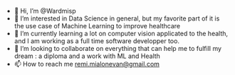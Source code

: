- 👋 Hi, I’m @Wardmisp
- 👀 I’m interested in Data Science in general, but my favorite part of it is the use case of Machine Learning to improve healthcare
- 🌱 I’m currently learning a lot on computer vision applicated to the health, and I am working as a full time software developper too.
- 💞️ I’m looking to collaborate on everything that can help me to fulfill my dream : a diploma and a work with ML and Health
- 📫 How to reach me remi.mialonevan@gmail.com

<!---
Wardmisp/Wardmisp is a ✨ special ✨ repository because its `README.md` (this file) appears on your GitHub profile.
You can click the Preview link to take a look at your changes.
--->
